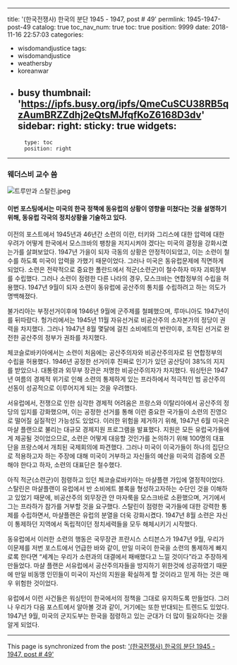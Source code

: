 
---
title: '(한국전쟁사) 한국의 분단 1945 - 1947, post # 49'
permlink: 1945-1947-post-49
catalog: true
toc_nav_num: true
toc: true
position: 9999
date: 2018-11-16 22:57:03
categories:
- wisdomandjustice
tags:
- wisdomandjustice
- weathersby
- koreanwar
- busy
thumbnail: 'https://ipfs.busy.org/ipfs/QmeCuSCU38RB5qzAumBRZZdhj2eQtsMJfqfKoZ6168D3dv'
sidebar:
    right:
        sticky: true
widgets:
    -
        type: toc
        position: right
---


### 웨더스비 교수 씀

![트루만과 스탈린.jpeg](https://ipfs.busy.org/ipfs/QmeCuSCU38RB5qzAumBRZZdhj2eQtsMJfqfKoZ6168D3dv)


#### 이번 포스팅에서는 미국의 한국 정책에 동유럽의 상황이 영향을 미쳤다는 것을 설명하기 위해, 동유럽 각국의 정치상황을 기술하고 있다.

이전의 포스트에서 1945년과 46년간 소련의 이란, 터키와  그리스에 대한 압력에 대한 우려가 어떻게 한국에서 모스크바의 팽창을 저지시켜야 겠다는 미국의 결정을 강화시켰는가를 살펴보았다. 1947년 가을이 되자 극동의 상황은 안정적이되었고, 이는 소련이 철수를 하도록 미국이 압력을 가했기 때문이었다. 그러나 미국은 동유럽문제에 직면하게 되었다. 소련은 전략적으로 중요한 폴란드에서 적군(소련군)이 철수하자 마자 괴뢰정부를 수립했다.  그러나 소련이 점령한 다른 나라의 경우, 모스크바는 연합정부의 수립을 허용했다. 1947년 9월이 되자 소련이 동유럽에 공산주의 통치를 수립하려고 하는 의도가 명백해졌다. 


불가리아는 부정선거이후에 1946년 9월에 군주제를 철폐했으며, 루마니아도 1947년이를 뒤따랐다.  헝가리에서는 1945년 11월 자유선거로 비공산주의 소자본가의 정당이 권력을 차지했다. 그러나 1947년 8월 몇달에 걸친 소비에트의 반란이후, 조작된 선거로 완전한 공산주의 정부가 권좌를 차지했다.  


체코슬로바키아에서는 소련이 처음에는 공산주의자와 비공산주의자로 된 연합정부의 수립을 허용했다. 1946년 공정한 선거이후 진짜로 인기가 있던 공산당이 38%의 지지를 받았으나. 대통령과 외무부 장관은 저명한 비공산주의자가 차지했다.  워싱턴은 1947년 여름의 경제적 위기로 인해 소련의 통제하게 있는 프라하에서 적극적인 범 공산주의 선동이 성공적으로 이루어지게 되는 것을 우려했다.  


서유럽에서, 전쟁으로 인한 심각한 경제적 어려움은 프랑스와 이탈리아에서 공산주의 정당의 입지를 강화했으며, 이는 공정한 선거를 통해 이런 중요한 국가들이 소련의 진영으로 떨어질 실질적인 가능성도 있었다.  이러한 위험을 제거하기 위해, 1947년 6월 미국은 마샬 플랜으로 불리는 대규모 경제지원 프로그램을 발표했다. 지원은 모든 유럽국가들에게 제공될 것이었으므로, 소련은 어떻게 대응할 것인가를 논의하기 위해 100명의 대표단을 프랑스에서 개최된 국제회의에 파견했다. 그러나 미국이 이국가들이 하나의 집단으로 적용하고자 하는 주장에 대해 미국이 거부하고 자신들의 예산을 미국의 검증에 오픈해야 한다고 하자, 소련의 대표단은 철수했다.   


아직 적군(소련군)이 점령하고 있던 체코슬로바키아는 마샬플랜 가입에 열정적이었다. 스탈린은 마샬플랜이 유럽에서 반 소비에트 블록을 형성하고자하는 수단인 것을 이해하고 있었기 때문에, 비공산주의 외무장관 얀 마자룩을 모스크바로 소환했으며, 거기에서 그는 프라하가 참가를 거부할 것을 요구했다. 스탈린이 점령한 국가들에 대한 강력한 통제를 수립하면서, 마샬플랜은 유럽의 분열을 더욱 강화시켰다.  1947년 8월 소련은 자신이 통제하던 지역에서 독립적이던 정치세력들을 모두 해체시키기 시작했다. 


동유럽에서 이러한 소련의 행동은 국무장관 프란시스 스티븐스가 1947년 9월, 우리가 이문제를 저번 포스트에서 언급한 바와 같이, 만일  미국이 한국을 소련의 통제하게 빠지로록 한다면 “세계는 우리가 소련과의 대결에서 패배했다고 느낄 것이다”라고 주장하게 만들었다. 마샬 플랜은 서유럽에서 공산주의자들을 방지하기 위한것에 성공하였기 때문에 만일 비동맹 인민들이 미국이 자신의 지원을 확실하게 할 것이라고 믿게 하는 것은 매우 위험한 것이었다. 


유럽에서 이런 사건들은 워싱턴이 한국에서의 정책을 그대로 유지하도록 만들었다. 그러나 우리가 다음 포스트에서 알아볼 것과 같이, 거기에는 또한 반대되는 트렌드도 있었다. 1947년 9월, 미국의 군지도부는 한국을 점령하고 있는 군대가 더 많이 필요하다는 것을 알게 되었다.
[](url)

- - -

This page is synchronized from the post: ['(한국전쟁사) 한국의 분단 1945 - 1947, post # 49'](https://steemit.com/@wisdomandjustice/1945-1947-post-49)
